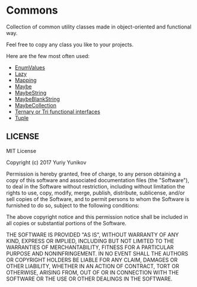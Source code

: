 # Commons

Collection of common utility classes made in object-oriented and functional way.

Feel free to copy any class you like to your projects.

Here are the few most often used:

- [EnumValues](https://github.com/yyunikov/yunikov-commons/blob/master/src/main/java/com/yunikov/commons/EnumValues.java)
- [Lazy](https://github.com/yyunikov/yunikov-commons/blob/master/src/main/java/com/yunikov/commons/Lazy.java)
- [Mapping](https://github.com/yyunikov/yunikov-commons/blob/master/src/main/java/com/yunikov/commons/Mapping.java)
- [Maybe](https://github.com/yyunikov/yunikov-commons/blob/master/src/main/java/com/yunikov/commons/maybe/Maybe.java)
- [MaybeString](https://github.com/yyunikov/yunikov-commons/blob/master/src/main/java/com/yunikov/commons/maybe/MaybeString.java)
- [MaybeBlankString](https://github.com/yyunikov/yunikov-commons/blob/master/src/main/java/com/yunikov/commons/maybe/MaybeBlankString.java)
- [MaybeCollection](https://github.com/yyunikov/yunikov-commons/blob/master/src/main/java/com/yunikov/commons/maybe/MaybeCollection.java)
- [Ternary or Tri functional interfaces](https://github.com/yyunikov/yunikov-commons/tree/master/src/main/java/com/yunikov/commons/function)
- [Tuple](https://github.com/yyunikov/yunikov-commons/blob/master/src/main/java/com/yunikov/commons/Tuple.java)


## LICENSE
MIT License

Copyright (c) 2017 Yuriy Yunikov

Permission is hereby granted, free of charge, to any person obtaining a copy
of this software and associated documentation files (the "Software"), to deal
in the Software without restriction, including without limitation the rights
to use, copy, modify, merge, publish, distribute, sublicense, and/or sell
copies of the Software, and to permit persons to whom the Software is
furnished to do so, subject to the following conditions:

The above copyright notice and this permission notice shall be included in all
copies or substantial portions of the Software.

THE SOFTWARE IS PROVIDED "AS IS", WITHOUT WARRANTY OF ANY KIND, EXPRESS OR
IMPLIED, INCLUDING BUT NOT LIMITED TO THE WARRANTIES OF MERCHANTABILITY,
FITNESS FOR A PARTICULAR PURPOSE AND NONINFRINGEMENT. IN NO EVENT SHALL THE
AUTHORS OR COPYRIGHT HOLDERS BE LIABLE FOR ANY CLAIM, DAMAGES OR OTHER
LIABILITY, WHETHER IN AN ACTION OF CONTRACT, TORT OR OTHERWISE, ARISING FROM,
OUT OF OR IN CONNECTION WITH THE SOFTWARE OR THE USE OR OTHER DEALINGS IN THE
SOFTWARE.
